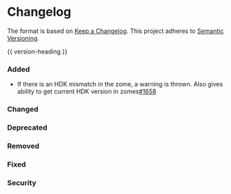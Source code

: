 # Changelog
The format is based on [Keep a Changelog](https://keepachangelog.com/en/1.0.0/).
This project adheres to [Semantic Versioning](https://semver.org/spec/v2.0.0.html).

{{ version-heading }}

### Added

* If there is an HDK mismatch in the zome, a warning is thrown. Also gives ability to get current HDK version in zomes[#1658](https://github.com/holochain/holochain-rust/pull/1658) 

### Changed

### Deprecated

### Removed

### Fixed

### Security

